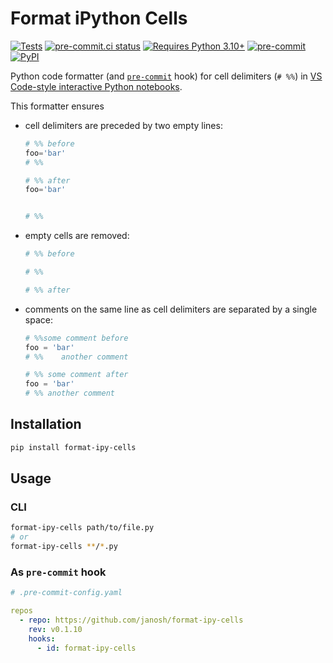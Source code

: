 # Format iPython Cells

[![Tests](https://github.com/janosh/format-ipy-cells/actions/workflows/test.yml/badge.svg)](https://github.com/janosh/format-ipy-cells/actions/workflows/test.yml)
[![pre-commit.ci status](https://results.pre-commit.ci/badge/github/janosh/format-ipy-cells/main.svg)](https://results.pre-commit.ci/latest/github/janosh/format-ipy-cells/main)
[![Requires Python 3.10+](https://img.shields.io/badge/Python-3.10+-blue.svg?logo=python&logoColor=white)](https://python.org/downloads)
[![pre-commit](https://img.shields.io/badge/pre--commit-enabled-brightgreen?logo=pre-commit&logoColor=white)](https://github.com/pre-commit/pre-commit)
[![PyPI](https://img.shields.io/pypi/v/format-ipy-cells?logo=pypi&logoColor=white)](https://pypi.org/project/format-ipy-cells)

Python code formatter (and [`pre-commit`](https://pre-commit.com) hook) for cell delimiters (`# %%`) in [VS Code-style interactive Python notebooks](https://code.visualstudio.com/docs/python/jupyter-support-py).

This formatter ensures

- cell delimiters are preceded by two empty lines:

    ```py
    # %% before
    foo='bar'
    # %%
    ```

    ```py
    # %% after
    foo='bar'


    # %%
    ```

- empty cells are removed:

    ```py
    # %% before

    # %%
    ```

    ```py
    # %% after
    ```

- comments on the same line as cell delimiters are separated by a single space:

    ```py
    # %%some comment before
    foo = 'bar'
    # %%    another comment
    ```

    ```py
    # %% some comment after
    foo = 'bar'
    # %% another comment
    ```

## Installation

```sh
pip install format-ipy-cells
```

## Usage

### CLI

```sh
format-ipy-cells path/to/file.py
# or
format-ipy-cells **/*.py
```

### As `pre-commit` hook

```yml
# .pre-commit-config.yaml

repos
  - repo: https://github.com/janosh/format-ipy-cells
    rev: v0.1.10
    hooks:
      - id: format-ipy-cells
```
